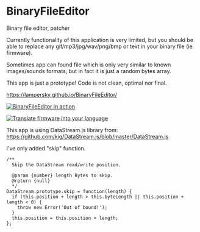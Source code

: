 # BinaryFileEditor

Binary file editor, patcher

Currently functionality of this application is very limited, but you should be able to replace any gif/mp3/jpg/wav/png/bmp or text in your binary file (ie. firmware).

Sometimes app can found file which is only very similar to known images/sounds formats, but in fact it is just a random bytes array.

This app is just a prototype! Code is not clean, optimal nor final.

https://lampersky.github.io/BinaryFileEditor/

[![BinaryFileEditor in action](https://img.youtube.com/vi/xpWef3vGuWw/0.jpg)](https://www.youtube.com/watch?v=xpWef3vGuWw)

[![Translate firmware into your language](https://img.youtube.com/vi/83EKqi7rYJY/0.jpg)](https://www.youtube.com/watch?v=83EKqi7rYJY)

This app is using DataStream.js library from:
https://github.com/kig/DataStream.js/blob/master/DataStream.js

I've only added "skip" function.

```
/**
  Skip the DataStream read/write position.

  @param {number} length Bytes to skip.
  @return {null}
  */
DataStream.prototype.skip = function(length) {
  if (this.position + length > this.byteLength || this.position + length < 0) {
	throw new Error('Out of bound!');
  }
  this.position = this.position + length;
};
```